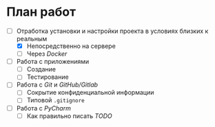 # План работ

- [ ] Отработка установки и настройки проекта в условиях близких к реальным
  - [x] Непосредственно на сервере
  - [ ] Через *Docker*
- [ ] Работа с приложениями
  - [ ] Создание
  - [ ] Тестирование
- [ ] Работа с *Git* и *GitHub/Gitlab*
  - [ ] Сокрытие конфиденциальной информации
  - [ ] Типовой `.gitignore`
- [ ] Работа с *PyCharm*
  - [ ] Как правильно писать *TODO*